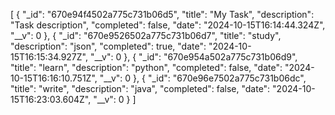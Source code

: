 [
    {
        "_id": "670e94f4502a775c731b06d5",
        "title": "My Task",
        "description": "Task description",
        "completed": false,
        "date": "2024-10-15T16:14:44.324Z",
        "__v": 0
    },
    {
        "_id": "670e9526502a775c731b06d7",
        "title": "study",
        "description": "json",
        "completed": true,
        "date": "2024-10-15T16:15:34.927Z",
        "__v": 0
    },
    {
        "_id": "670e954a502a775c731b06d9",
        "title": "learn",
        "description": "python",
        "completed": false,
        "date": "2024-10-15T16:16:10.751Z",
        "__v": 0
    },
    {
        "_id": "670e96e7502a775c731b06dc",
        "title": "write",
        "description": "java",
        "completed": false,
        "date": "2024-10-15T16:23:03.604Z",
        "__v": 0
    }
]
